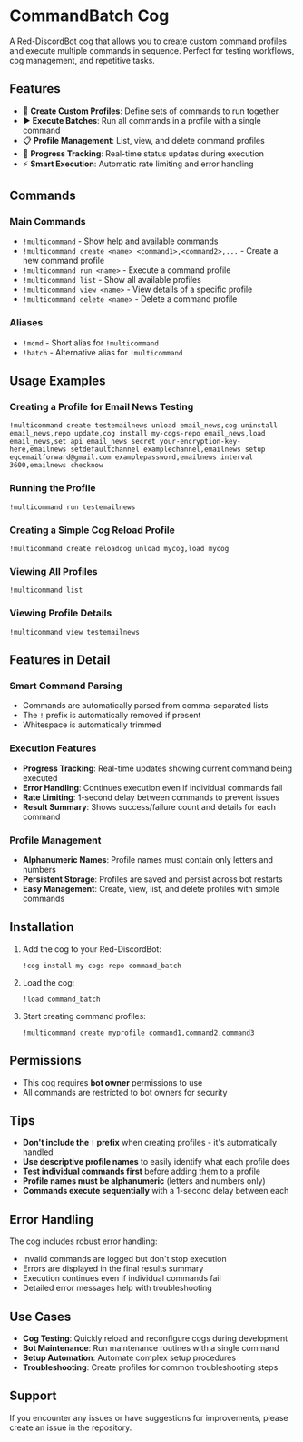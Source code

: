# CommandBatch Cog

A Red-DiscordBot cog that allows you to create custom command profiles and execute multiple commands in sequence. Perfect for testing workflows, cog management, and repetitive tasks.

## Features

- 📝 **Create Custom Profiles**: Define sets of commands to run together
- ▶️ **Execute Batches**: Run all commands in a profile with a single command
- 📋 **Profile Management**: List, view, and delete command profiles
- 🔄 **Progress Tracking**: Real-time status updates during execution
- ⚡ **Smart Execution**: Automatic rate limiting and error handling

## Commands

### Main Commands

- `!multicommand` - Show help and available commands
- `!multicommand create <name> <command1>,<command2>,...` - Create a new command profile
- `!multicommand run <name>` - Execute a command profile
- `!multicommand list` - Show all available profiles
- `!multicommand view <name>` - View details of a specific profile
- `!multicommand delete <name>` - Delete a command profile

### Aliases

- `!mcmd` - Short alias for `!multicommand`
- `!batch` - Alternative alias for `!multicommand`

## Usage Examples

### Creating a Profile for Email News Testing

```
!multicommand create testemailnews unload email_news,cog uninstall email_news,repo update,cog install my-cogs-repo email_news,load email_news,set api email_news secret your-encryption-key-here,emailnews setdefaultchannel examplechannel,emailnews setup eqcemailforward@gmail.com examplepassword,emailnews interval 3600,emailnews checknow
```

### Running the Profile

```
!multicommand run testemailnews
```

### Creating a Simple Cog Reload Profile

```
!multicommand create reloadcog unload mycog,load mycog
```

### Viewing All Profiles

```
!multicommand list
```

### Viewing Profile Details

```
!multicommand view testemailnews
```

## Features in Detail

### Smart Command Parsing

- Commands are automatically parsed from comma-separated lists
- The `!` prefix is automatically removed if present
- Whitespace is automatically trimmed

### Execution Features

- **Progress Tracking**: Real-time updates showing current command being executed
- **Error Handling**: Continues execution even if individual commands fail
- **Rate Limiting**: 1-second delay between commands to prevent issues
- **Result Summary**: Shows success/failure count and details for each command

### Profile Management

- **Alphanumeric Names**: Profile names must contain only letters and numbers
- **Persistent Storage**: Profiles are saved and persist across bot restarts
- **Easy Management**: Create, view, list, and delete profiles with simple commands

## Installation

1. Add the cog to your Red-DiscordBot:
   ```
   !cog install my-cogs-repo command_batch
   ```

2. Load the cog:
   ```
   !load command_batch
   ```

3. Start creating command profiles:
   ```
   !multicommand create myprofile command1,command2,command3
   ```

## Permissions

- This cog requires **bot owner** permissions to use
- All commands are restricted to bot owners for security

## Tips

- **Don't include the `!` prefix** when creating profiles - it's automatically handled
- **Use descriptive profile names** to easily identify what each profile does
- **Test individual commands first** before adding them to a profile
- **Profile names must be alphanumeric** (letters and numbers only)
- **Commands execute sequentially** with a 1-second delay between each

## Error Handling

The cog includes robust error handling:

- Invalid commands are logged but don't stop execution
- Errors are displayed in the final results summary
- Execution continues even if individual commands fail
- Detailed error messages help with troubleshooting

## Use Cases

- **Cog Testing**: Quickly reload and reconfigure cogs during development
- **Bot Maintenance**: Run maintenance routines with a single command
- **Setup Automation**: Automate complex setup procedures
- **Troubleshooting**: Create profiles for common troubleshooting steps

## Support

If you encounter any issues or have suggestions for improvements, please create an issue in the repository.